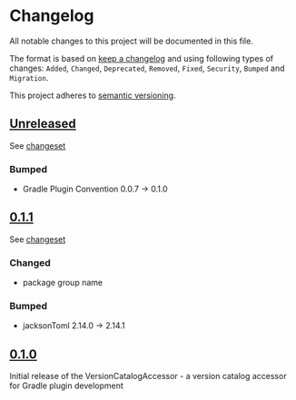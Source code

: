# Changelog

All notable changes to this project will be documented in this file.

The format is based on [keep a changelog](http://keepachangelog.com/en/1.0.0/) and using following
types of changes: `Added`, `Changed`, `Deprecated`, `Removed`, `Fixed`, `Security`, `Bumped` and `Migration`.

This project adheres to [semantic versioning](http://semver.org/spec/v2.0.0.html).

## [Unreleased](https://github.com/bitfunk/gradle-plugins/releases/latest)

See [changeset](https://github.com/bitfunk/gradle-plugins/compare/plugin-dev-version-catalog-accessor@v0.1.0...main)

### Bumped

- Gradle Plugin Convention 0.0.7 -> 0.1.0

## [0.1.1](https://github.com/bitfunk/gradle-plugins/releases/tag/plugin-dev-version-catalog-accessor@v0.1.1)

See [changeset](https://github.com/bitfunk/gradle-plugins/compare/plugin-dev-version-catalog-accessor@v0.1.0...plugin-dev-version-catalog-accessor@v0.1.1)

### Changed

- package group name

### Bumped

- jacksonToml 2.14.0 -> 2.14.1

## [0.1.0](https://github.com/bitfunk/gradle-plugins/releases/tag/plugin-dev-version-catalog-accessor@v0.1.0)

Initial release of the VersionCatalogAccessor - a version catalog accessor for Gradle plugin development
